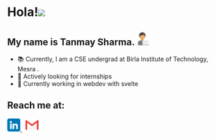 # Hola!<img src ="https://c.tenor.com/z2xJqhCpneIAAAAC/wave-hand.gif" width="30px">
## My name is Tanmay Sharma. <img src ="https://github.com/Tanmay8043/Tanmay8043/blob/main/images/programmer.png" width="30px">

- 📚 Currently, I am a CSE undergrad at Birla Institute of Technology, Mesra .
- 🔭 Actively looking for internships
- 🌱 Currently working in webdev with svelte

## Reach me at: 
<p align="left">
  <a href="https://www.linkedin.com/in/tanmaysharmaa/">
    <img width="30px" src="https://github.com/Tanmay8043/Tanmay8043/blob/main/images/linkedin.png" />
  </a> &nbsp;
  <a href="mailto:tanmay8043@gmail.com">
    <img width="30px" src="https://github.com/Tanmay8043/Tanmay8043/blob/main/images/gmail.png" />
</p>


